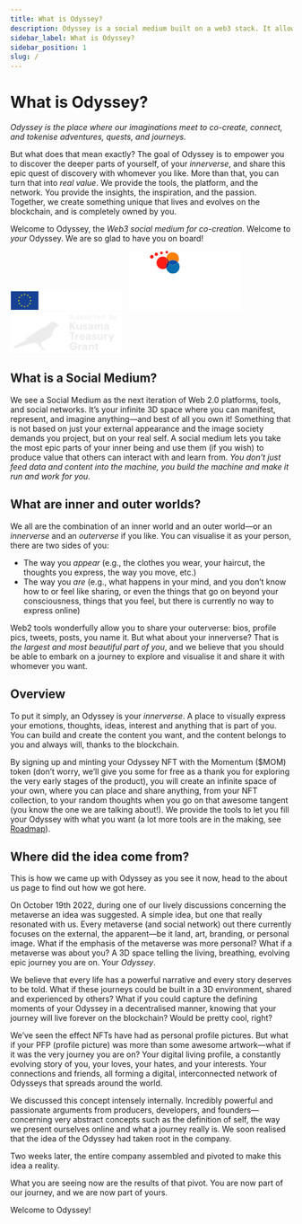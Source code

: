 ```yaml
---
title: What is Odyssey?
description: Odyssey is a social medium built on a web3 stack. It allows you to create, mint, and tokenise you own space, where there are no limits to what you can create, co-create, and share.
sidebar_label: What is Odyssey?
sidebar_position: 1
slug: /
---
```

# What is Odyssey?

*Odyssey is the place where our imaginations meet to co-create, connect, and tokenise adventures, quests, and journeys.*

But what does that mean exactly? The goal of Odyssey is to empower you to discover the deeper parts of yourself, of your *innerverse*, and share this epic quest of discovery with whomever you like. More than that, you can turn that into *real value*. We provide the tools, the platform, and the network. You provide the insights, the inspiration, and the passion. Together, we create something unique that lives and evolves on the blockchain, and is completely owned by you.

Welcome to Odyssey, the *Web3 social medium for co-creation*. Welcome to *your* Odyssey. We are so glad to have you on board!

![EU ERFD logo](img/EU-ERFD-200.png)&emsp;![SNN logo](img/SNN-200.png)&emsp;![Kusama Treasury logo](img/kusama-treasury-200.png)

## What is a Social Medium?
We see a Social Medium as the next iteration of Web 2.0 platforms, tools, and social networks. It’s your infinite 3D space where you can manifest, represent, and imagine anything—and best of all you own it! Something that is not based on just your external appearance and the image society demands you project, but on your real self. A social medium lets you take the most epic parts of your inner being and use them (if you wish) to produce value that others can interact with and learn from. *You don’t just feed data and content into the machine, you build the machine and make it run and work for you*.
## What are inner and outer worlds?
We all are the combination of an inner world and an outer world—or an *innerverse* and an *outerverse* if you like. You can visualise it as your person, there are two sides of you:
- The way you *appear* (e.g., the clothes you wear, your haircut, the thoughts you express, the way you move, etc.)
- The way you *are* (e.g., what happens in your mind, and you don’t know how to or feel like sharing, or even the things that go on beyond your consciousness, things that you feel, but there is currently no way to express online)

Web2 tools wonderfully allow you to share your outerverse: bios, profile pics, tweets, posts, you name it. But what about your innerverse? That is *the largest and most beautiful part of you*, and we believe that you should be able to embark on a journey to explore and visualise it and share it with whomever you want.
## Overview
To put it simply, an Odyssey is your *innerverse*. A place to visually express your emotions, thoughts, ideas, interest and anything that is part of you. You can build and create the content you want, and the content belongs to you and always will, thanks to the blockchain.

By signing up and minting your Odyssey NFT with the Momentum ($MOM) token (don’t worry, we’ll give you some for free as a thank you for exploring the very early stages of the product), you will create an infinite space of your own, where you can place and share anything, from your NFT collection, to your random thoughts when you go on that awesome tangent (you know the one we are talking about!). We provide the tools to let you fill your Odyssey with what you want (a lot more tools are in the making, see [Roadmap](what-is-odyssey/roadmap)).
## Where did the idea come from?
This is how we came up with Odyssey as you see it now, head to the about us page to find out how we got here.

On October 19th 2022, during one of our lively discussions concerning the metaverse an idea was suggested. A simple idea, but one that really resonated with us. Every metaverse (and social network) out there currently focuses on the external, the apparent—be it land, art, branding, or personal image. What if the emphasis of the metaverse was more personal? What if a metaverse was about you? A 3D space telling the living, breathing, evolving epic journey you are on. Your *Odyssey*. 

We believe that every life has a powerful narrative and every story deserves to be told. What if these journeys could be built in a 3D environment, shared and experienced by others? What if you could capture the defining moments of your Odyssey in a decentralised manner, knowing that your journey will live forever on the blockchain? Would be pretty cool, right?  

We’ve seen the effect NFTs have had as personal profile pictures. But what if your PFP (profile picture) was more than some awesome artwork—what if it was the very journey you are on? Your digital living profile, a constantly evolving story of you, your loves, your hates, and your interests. Your connections and friends, all forming a digital, interconnected network of Odysseys that spreads around the world.

We discussed this concept intensely internally. Incredibly powerful and passionate arguments from producers, developers, and founders—concerning very abstract concepts such as the definition of self, the way we present ourselves online and what a journey really is. We soon realised that the idea of the Odyssey had taken root in the company.

Two weeks later, the entire company assembled and pivoted to make this idea a reality.

What you are seeing now are the results of that pivot. You are now part of our journey, and we are now part of yours.

Welcome to Odyssey!